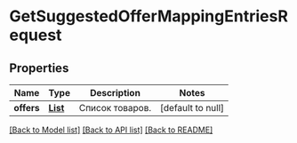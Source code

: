 # GetSuggestedOfferMappingEntriesRequest
## Properties

| Name | Type | Description | Notes |
|------------ | ------------- | ------------- | -------------|
| **offers** | [**List**](MappingsOfferDTO.md) | Список товаров. | [default to null] |

[[Back to Model list]](../README.md#documentation-for-models) [[Back to API list]](../README.md#documentation-for-api-endpoints) [[Back to README]](../README.md)

